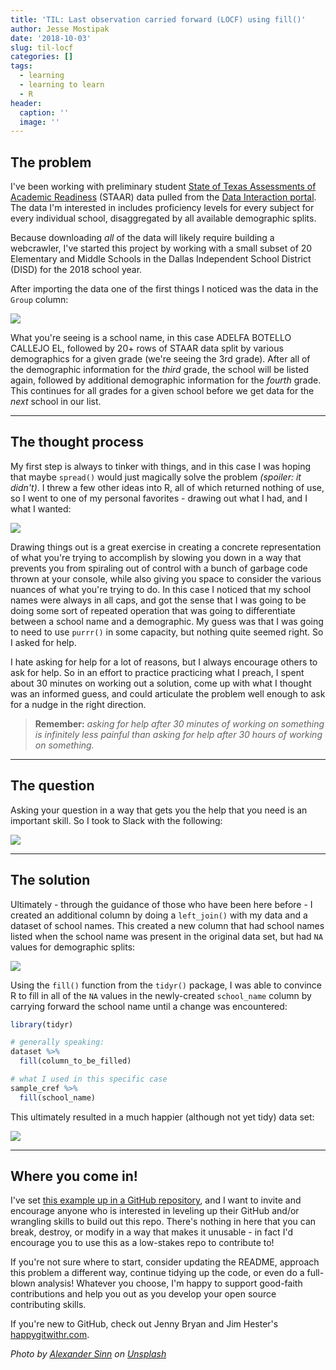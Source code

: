 ```yaml
---
title: 'TIL: Last observation carried forward (LOCF) using fill()'
author: Jesse Mostipak
date: '2018-10-03'
slug: til-locf
categories: []
tags:
  - learning
  - learning to learn
  - R
header:
  caption: ''
  image: ''
---
```


## The problem

I've been working with preliminary student [State of Texas Assessments of Academic Readiness](https://tea.texas.gov/student.assessment/staar/) (STAAR) data pulled from the [Data Interaction portal](https://txreports.emetric.net/?domain=1&report=1). The data I'm interested in includes proficiency levels for every subject for every individual school, disaggregated by all available demographic splits.

Because downloading _all_ of the data will likely require building a webcrawler, I've started this project by working with a small subset of 20 Elementary and Middle Schools in the Dallas Independent School District (DISD) for the 2018 school year.

After importing the data one of the first things I noticed was the data in the `Group` column:

![](https://i.imgur.com/SEWEVFe.png)

What you're seeing is a school name, in this case ADELFA BOTELLO CALLEJO EL, followed by 20+ rows of STAAR data split by various demographics for a given grade (we're seeing the 3rd grade). After all of the demographic information for the _third_ grade, the school will be listed again, followed by additional demographic information for the _fourth_ grade. This continues for all grades for a given school before we get data for the _next_ school in our list.

***

## The thought process

My first step is always to tinker with things, and in this case I was hoping that maybe `spread()` would just magically solve the problem _(spoiler: it didn't)_. I threw a few other ideas into R, all of which returned nothing of use, so I went to one of my personal favorites - drawing out what I had, and I what I wanted:

![](https://i.imgur.com/TOHGpXN.jpg)

Drawing things out is a great exercise in creating a concrete representation of what you're trying to accomplish by slowing you down in a way that prevents you from spiraling out of control with a bunch of garbage code thrown at your console, while also giving you space to consider the various nuances of what you're trying to do. In this case I noticed that my school names were always in all caps, and got the sense that I was going to be doing some sort of repeated operation that was going to differentiate between a school name and a demographic. My guess was that I was going to need to use `purrr()` in some capacity, but nothing quite seemed right. So I asked for help.

I hate asking for help for a lot of reasons, but I always encourage others to ask for help. So in an effort to practice practicing what I preach, I spent about 30 minutes on working out a solution, come up with what I thought was an informed guess, and could articulate the problem well enough to ask for a nudge in the right direction. 

> **Remember:** _asking for help after 30 minutes of working on something is infinitely less painful than asking for help after 30 hours of working on something._

***

## The question

Asking your question in a way that gets you the help that you need is an important skill. So I took to Slack with the following:

![](https://i.imgur.com/rpQuwhM.png)

***

## The solution

Ultimately - through the guidance of those who have been here before - I created an additional column by doing a `left_join()` with my data and a dataset of school names. This created a new column that had school names listed when the school name was present in the original data set, but had `NA` values for demographic splits: 

![](https://i.imgur.com/nD6nqIT.png)

Using the `fill()` function from the `tidyr()` package, I was able to convince R to fill in all of the `NA` values in the newly-created `school_name` column by carrying forward the school name until a change was encountered:

```r
library(tidyr)

# generally speaking:
dataset %>% 
  fill(column_to_be_filled)

# what I used in this specific case
sample_cref %>% 
  fill(school_name)
```
This ultimately resulted in a much happier (although not yet tidy) data set:

![](https://i.imgur.com/GzOcRdk.png)

***

## Where you come in!

I've set [this example up in a GitHub repository](https://github.com/jmostipak/til_locf_blogpost), and I want to invite and encourage anyone who is interested in leveling up their GitHub and/or wrangling skills to build out this repo. There's nothing in here that you can break, destroy, or modify in a way that makes it unusable - in fact I'd encourage you to use this as a low-stakes repo to contribute to! 

If you're not sure where to start, consider updating the README, approach this problem a different way, continue tidying up the code, or even do a full-blown analysis! Whatever you choose, I'm happy to support good-faith contributions and help you out as you develop your open source contributing skills.

If you're new to GitHub, check out Jenny Bryan and Jim Hester's [happygitwithr.com](http://happygitwithr.com/).

_Photo by <a href="https://unsplash.com/@swimstaralex?utm_source=unsplash&utm_medium=referral&utm_content=creditCopyText">Alexander Sinn</a> on <a href="https://unsplash.com/s/photos/data?utm_source=unsplash&utm_medium=referral&utm_content=creditCopyText">Unsplash</a>_
